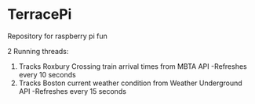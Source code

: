 # TerracePi
Repository for raspberry pi fun

2 Running threads:
1. Tracks Roxbury Crossing train arrival times from MBTA API
    -Refreshes every 10 seconds
2. Tracks Boston current weather condition from Weather Underground API
    -Refreshes every 15 seconds
